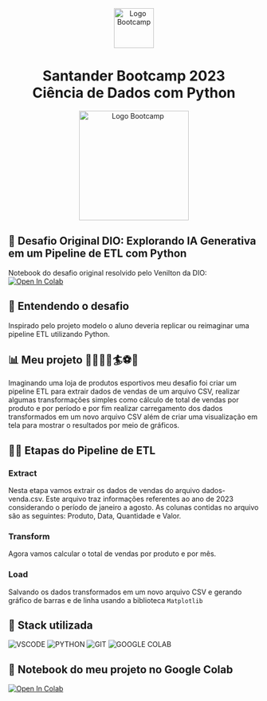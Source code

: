 <div align="center">
<img src="https://hermes.digitalinnovation.one/assets/diome/logo-full.svg" alt="Logo Bootcamp" width="80">
<h1>Santander Bootcamp 2023 <br> Ciência de Dados com Python</h1>
<img src="https://hermes.dio.me/tracks/03253ff0-95b9-4904-84e7-2063e9d6cb26.png" alt="Logo Bootcamp" width="220">
</div>

##  :brain: Desafio Original DIO: Explorando IA Generativa em um Pipeline de ETL com Python
Notebook do desafio original resolvido pelo Venilton da DIO:
<a target="_blank" href="https://colab.research.google.com/drive/1SF_Q3AybFPozCcoFBptDSFbMk-6IVGF-?usp=sharing#scrollTo=k5fA5OrXt1a3">
  <img src="https://colab.research.google.com/assets/colab-badge.svg" alt="Open In Colab"/>
</a>

## :rocket: Entendendo o desafio
Inspirado pelo projeto modelo o aluno deveria replicar ou reimaginar uma pipeline ETL utilizando Python.

## :bar_chart: Meu projeto 🤽‍♂️🚴‍♀️🏄⚽🏈
Imaginando uma loja de produtos esportivos meu desafio foi criar um pipeline ETL para extrair dados de vendas de um arquivo CSV, realizar algumas transformações simples como cálculo de total de vendas por produto e por período e por fim realizar carregamento dos dados transformados em um novo arquivo CSV além de criar uma visualização em tela para mostrar o resultados por meio de gráficos.

## :technologist: Etapas do Pipeline de ETL
### Extract
Nesta etapa vamos extrair os dados de vendas do arquivo dados-venda.csv. Este arquivo traz informações referentes ao ano de 2023 considerando o período de janeiro a agosto. As colunas contidas no arquivo são as seguintes: Produto, Data, Quantidade e Valor.

### Transform
Agora vamos calcular o total de vendas por produto e por mês.

### Load
 Salvando os dados transformados em um novo arquivo CSV e gerando gráfico de barras e de linha usando a biblioteca `Matplotlib`

## :battery: Stack utilizada
![VSCODE](https://img.shields.io/badge/Visual%20Studio%20Code-007ACC.svg?style=for-the-badge&logo=Visual-Studio-Code&logoColor=white)
![PYTHON](https://img.shields.io/badge/Python-3776AB.svg?style=for-the-badge&logo=Python&logoColor=white)
![GIT](https://img.shields.io/badge/Git-F05032.svg?style=for-the-badge&logo=Git&logoColor=white)
![GOOGLE COLAB](https://img.shields.io/badge/Google%20Colab-F9AB00.svg?style=for-the-badge&logo=Google-Colab&logoColor=white)

## :notebook_with_decorative_cover:	 Notebook do meu projeto no Google Colab
<a target="_blank" href="https://colab.research.google.com/github/walterowisk/DIO_LabProject-Pipeline-ETL-Python/blob/main/DIO_LabProject_Pipeline_ETL_Analisando_Dados_de_Venda.ipynb">
  <img src="https://colab.research.google.com/assets/colab-badge.svg" alt="Open In Colab"/>
</a>